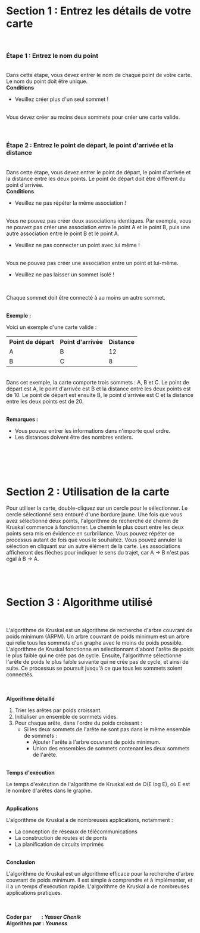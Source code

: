 
<h1>
    Section 1 : Entrez les détails de votre carte
</h1>

<br />
<h3>
    Étape 1 : Entrez le nom du point
</h3>

<br />
Dans cette étape, vous devez entrer le nom de chaque point de votre carte. Le nom du point doit être unique.

<br />
<b>Conditions</b>
<br />

<ul><li>
    Veuillez créer plus d'un seul sommet !
</li></ul>
<br />
Vous devez créer au moins deux sommets pour créer une carte valide.
<br />
<br />

<br />
<h3>
    Étape 2 : Entrez le point de départ, le point d'arrivée et la distance
</h3>

<br />
Dans cette étape, vous devez entrer le point de départ, le point d'arrivée et la distance entre les deux points. Le point de départ doit être différent du point d'arrivée.

<br />
<b>
    Conditions
</b>

<br />
<ul><li>
    Veuillez ne pas répéter la même association !
</li></ul>
<br />
Vous ne pouvez pas créer deux associations identiques. Par exemple, vous ne pouvez pas créer une association entre le point A et le point B, puis une autre association entre le point B et le point A.
<br />
<ul><li>
    Veuillez ne pas connecter un point avec lui même !
</li></ul>
<br />
Vous ne pouvez pas créer une association entre un point et lui-même.

<br />

<ul><li>
    Veuillez ne pas laisser un sommet isolé !
</li></ul>

<br />

Chaque sommet doit être connecté à au moins un autre sommet.

<br />
<b>
    Exemple :
</b>

<br />

Voici un exemple d'une carte valide :


<table class="table table-bordered table-sm" >
    <tr>
        <th>Point de départ </th>
        <th>Point d'arrivée </th>
        <th>Distance        </th>
    </tr>
    <tr>
        <td>A </td>
        <td>B </td>
        <td>12</td>
    </tr>
    <tr>
        <td>B </td>
        <td>C </td>
        <td>8 </td>
    </tr>
</table>
<br />
Dans cet exemple, la carte comporte trois sommets : A, B et C. Le point de départ est A, le point d'arrivée est B et la distance entre les deux points est de 10. Le point de départ est ensuite B, le point d'arrivée est C et la distance entre les deux points est de 20.

<br />
<br />

<b>Remarques :</b>
<ul>
    <li>Vous pouvez entrer les informations dans n'importe quel ordre.</li>
    <li>Les distances doivent être des nombres entiers.</li>
</ul>
<br />
<br />
<br />
<br />


<h1>
    Section 2 : Utilisation de la carte
</h1>

Pour utiliser la carte, double-cliquez sur un cercle pour le sélectionner. Le cercle sélectionné sera entouré d'une bordure jaune. Une fois que vous avez sélectionné deux points, l'algorithme de recherche de chemin de Kruskal commence à fonctionner. Le chemin le plus court entre les deux points sera mis en évidence en surbrillance. Vous pouvez répéter ce processus autant de fois que vous le souhaitez. Vous pouvez annuler la sélection en cliquant sur un autre élément de la carte. Les associations afficheront des flèches pour indiquer le sens du trajet, car A -> B n'est pas égal à B -> A.
<br />
<br />
<br />
<br />

<h1>
    Section 3 : Algorithme utilisé
</h1>

<br>

<p>
    L'algorithme de Kruskal est un algorithme de recherche d'arbre couvrant de poids minimum (ARPM). Un arbre couvrant de poids minimum est un arbre qui relie tous les sommets d'un graphe avec le moins de poids possible. L'algorithme de Kruskal fonctionne en sélectionnant d'abord l'arête de poids le plus faible qui ne crée pas de cycle. Ensuite, l'algorithme sélectionne l'arête de poids le plus faible suivante qui ne crée pas de cycle, et ainsi de suite. Ce processus se poursuit jusqu'à ce que tous les sommets soient connectés.
</p>

<br>
<br>

<b>
    Algorithme détaillé
</b>
<ol>
    <li>
        Trier les arêtes par poids croissant.
    </li>
    <li>
        Initialiser un ensemble de sommets vides.
    </li>
    <li>
        Pour chaque arête, dans l'ordre du poids croissant :
        <ul>
            <li>
                Si les deux sommets de l'arête ne sont pas dans le même ensemble de sommets :
                <ul>
                    <li>
                        Ajouter l'arête à l'arbre couvrant de poids minimum.
                    </li>
                    <li>
                        Union des ensembles de sommets contenant les deux sommets de l'arête.
                    </li>
                </ul>
            </li>
        </ul>
    </li>
</ol>

<br>

<b>
    Temps d'exécution
</b>
<br>
<p>
    Le temps d'exécution de l'algorithme de Kruskal est de O(E log E), où E est le nombre d'arêtes dans le graphe.
</p>

<br>

<b>
    Applications
</b>
<br>
<p>
    L'algorithme de Kruskal a de nombreuses applications, notamment :
    <br>
    <ul>
        <li>
            La conception de réseaux de télécommunications
        </li>
        <li>
            La construction de routes et de ponts
        </li>
        <li>
            La planification de circuits imprimés
        </li>
    </ul>
</p>
<br>

<b>
    Conclusion
</b>
<br>
<p>
    L'algorithme de Kruskal est un algorithme efficace pour la recherche d'arbre couvrant de poids minimum. Il est simple à comprendre et à implémenter, et il a un temps d'exécution rapide. L'algorithme de Kruskal a de nombreuses applications pratiques.
</p>

<br /><br />
<b>
Coder par &nbsp;&nbsp;&nbsp;&nbsp;&nbsp;&nbsp;&nbsp;: <i>  Yasser Chenik </i>
<br />
Algorithm par : <i>  Youness </i>
</b>
